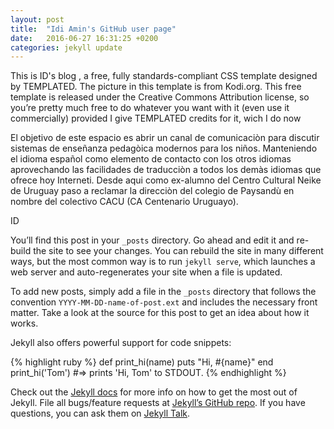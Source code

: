 ```yaml
---
layout: post
title:  "Idi Amin's GitHub user page"
date:   2016-06-27 16:31:25 +0200
categories: jekyll update
---
```

This is ID's blog , a free, fully standards-compliant CSS template designed by TEMPLATED. The picture in this template is from Kodi.org. This free template is released under the Creative Commons Attribution license, so you’re pretty much free to do whatever you want with it (even use it commercially) provided I give TEMPLATED credits for it, wich I do now

El objetivo de este espacio es abrir un canal de comunicaciòn para discutir sistemas de enseñanza pedagòica modernos para los niños. Manteniendo el idioma español como elemento de contacto con los otros idiomas aprovechando las facilidades de traducciòn a todos los demàs idiomas que ofrece hoy Interneti. Desde aqui como ex-alumno del Centro Cultural Neike de Uruguay paso a reclamar la direcciòn del colegio de Paysandù en nombre del colectivo CACU (CA Centenario Uruguayo).

ID

You’ll find this post in your `_posts` directory. Go ahead and edit it and re-build the site to see your changes. You can rebuild the site in many different ways, but the most common way is to run `jekyll serve`, which launches a web server and auto-regenerates your site when a file is updated.

To add new posts, simply add a file in the `_posts` directory that follows the convention `YYYY-MM-DD-name-of-post.ext` and includes the necessary front matter. Take a look at the source for this post to get an idea about how it works.

Jekyll also offers powerful support for code snippets:

{% highlight ruby %}
def print_hi(name)
  puts "Hi, #{name}"
end
print_hi('Tom')
#=> prints 'Hi, Tom' to STDOUT.
{% endhighlight %}

Check out the [Jekyll docs][jekyll-docs] for more info on how to get the most out of Jekyll. File all bugs/feature requests at [Jekyll’s GitHub repo][jekyll-gh]. If you have questions, you can ask them on [Jekyll Talk][jekyll-talk].

[jekyll-docs]: http://jekyllrb.com/docs/home
[jekyll-gh]:   https://github.com/jekyll/jekyll
[jekyll-talk]: https://talk.jekyllrb.com/
